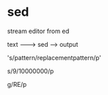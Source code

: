 # sed

stream editor
from ed

text ---> sed --> output

's/pattern/replacementpattern/p'

s/9/10000000/p

g/RE/p


